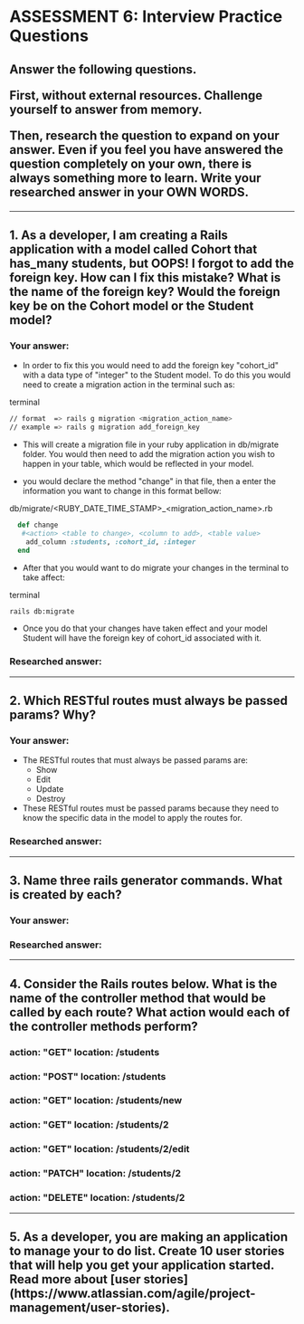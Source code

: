 # ASSESSMENT 6: Interview Practice Questions
<h2>
  Answer the following questions.

  First, without external resources. Challenge yourself to answer from memory.

  Then, research the question to expand on your answer. Even if you feel you 
  have answered the question completely on your own, there is always something 
  more to learn. Write your researched answer in your OWN WORDS.
</h2>

--------------------------------------------------------------------------------
<h2>
  1. As a developer, I am creating a Rails application with a model called 
  Cohort that has_many students, but OOPS! I forgot to add the foreign key. How 
  can I fix this mistake? What is the name of the foreign key? Would the foreign 
  key be on the Cohort model or the Student model?
</h2>

### Your answer:
* In order to fix this you would need to add the foreign key "cohort_id" with a 
data type of "integer" to the Student model. To do this you would need to create
a migration action in the terminal such as:

terminal
```bash
// format  => rails g migration <migration_action_name>
// example => rails g migration add_foreign_key
```

* This will create a migration file in your ruby application in db/migrate 
folder. You would then need to add the migration action you wish to happen in 
your table, which would be reflected in your model.

* you would declare the method "change" in that file, then a enter the 
information you want to change in this format bellow:

db/migrate/<RUBY_DATE_TIME_STAMP>_<migration_action_name>.rb
```ruby
  def change
   #<action> <table to change>, <column to add>, <table value>
    add_column :students, :cohort_id, :integer
  end
```

* After that you would want to do migrate your changes in the terminal to take 
affect:

terminal
```bash
rails db:migrate
```

* Once you do that your changes have taken effect and your model Student will 
have the foreign key of cohort_id associated with it.


### Researched answer:

--------------------------------------------------------------------------------
## 2. Which RESTful routes must always be passed params? Why?

### Your answer:
* The RESTful routes that must always be passed params are:
  * Show
  * Edit
  * Update
  * Destroy
* These RESTful routes must be passed params because they need to know the 
specific data in the model to apply the routes for.

### Researched answer:

--------------------------------------------------------------------------------
## 3. Name three rails generator commands. What is created by each?

### Your answer:

### Researched answer:

--------------------------------------------------------------------------------
<h2> 
  4. Consider the Rails routes below. What is the name of the controller method 
  that would be called by each route? What action would each of the controller 
  methods perform?
</h2>

### action: "GET" location: /students

### action: "POST" location: /students

### action: "GET" location: /students/new

### action: "GET" location: /students/2

### action: "GET" location: /students/2/edit

### action: "PATCH" location: /students/2

### action: "DELETE" location: /students/2

--------------------------------------------------------------------------------
<h2>
  5. As a developer, you are making an application to manage your to do list. 
  Create 10 user stories that will help you get your application started. Read 
  more about 
  [user stories](https://www.atlassian.com/agile/project-management/user-stories).
</h2>
